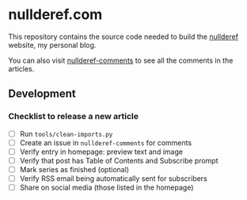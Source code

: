 # nullderef.com

This repository contains the source code needed to build the
[nullderef](https://nullderef.com) website, my personal blog.

You can also visit
[nullderef-comments](https://github.com/marioortizmanero/nullderef.com-comments)
to see all the comments in the articles.

## Development

### Checklist to release a new article

- [ ] Run `tools/clean-imports.py`
- [ ] Create an issue in `nullderef-comments` for comments
- [ ] Verify entry in homepage: preview text and image
- [ ] Verify that post has Table of Contents and Subscribe prompt
- [ ] Mark series as finished (optional)
- [ ] Verify RSS email being automatically sent for subscribers
- [ ] Share on social media (those listed in the homepage)
